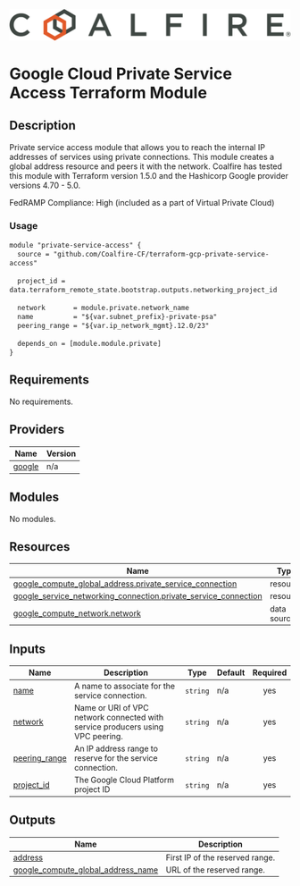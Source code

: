 ![Coalfire](coalfire_logo.png)


# Google Cloud Private Service Access Terraform Module

## Description
Private service access module that allows you to reach the internal IP addresses of services using private connections. This module creates a global address resource and peers it with the network. Coalfire has tested this module with Terraform version 1.5.0 and the Hashicorp Google provider versions 4.70 - 5.0.

FedRAMP Compliance: High (included as a part of Virtual Private Cloud)

### Usage

```
module "private-service-access" {
  source = "github.com/Coalfire-CF/terraform-gcp-private-service-access"

  project_id = data.terraform_remote_state.bootstrap.outputs.networking_project_id

  network       = module.private.network_name
  name          = "${var.subnet_prefix}-private-psa"
  peering_range = "${var.ip_network_mgmt}.12.0/23"

  depends_on = [module.module.private]
}
```

<!-- BEGIN_TF_DOCS -->
## Requirements

No requirements.

## Providers

| Name | Version |
|------|---------|
| <a name="provider_google"></a> [google](#provider\_google) | n/a |

## Modules

No modules.

## Resources

| Name | Type |
|------|------|
| [google_compute_global_address.private_service_connection](https://registry.terraform.io/providers/hashicorp/google/latest/docs/resources/compute_global_address) | resource |
| [google_service_networking_connection.private_service_connection](https://registry.terraform.io/providers/hashicorp/google/latest/docs/resources/service_networking_connection) | resource |
| [google_compute_network.network](https://registry.terraform.io/providers/hashicorp/google/latest/docs/data-sources/compute_network) | data source |

## Inputs

| Name | Description | Type | Default | Required |
|------|-------------|------|---------|:--------:|
| <a name="input_name"></a> [name](#input\_name) | A name to associate for the service connection. | `string` | n/a | yes |
| <a name="input_network"></a> [network](#input\_network) | Name or URI of VPC network connected with service producers using VPC peering. | `string` | n/a | yes |
| <a name="input_peering_range"></a> [peering\_range](#input\_peering\_range) | An IP address range to reserve for the service connection. | `string` | n/a | yes |
| <a name="input_project_id"></a> [project\_id](#input\_project\_id) | The Google Cloud Platform project ID | `string` | n/a | yes |

## Outputs

| Name | Description |
|------|-------------|
| <a name="output_address"></a> [address](#output\_address) | First IP of the reserved range. |
| <a name="output_google_compute_global_address_name"></a> [google\_compute\_global\_address\_name](#output\_google\_compute\_global\_address\_name) | URL of the reserved range. |
<!-- END_TF_DOCS -->
